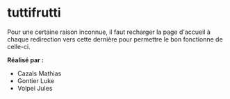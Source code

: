 ﻿# tuttifrutti

Pour une certaine raison inconnue, il faut recharger la page d'accueil à chaque redirection vers cette dernière pour permettre le bon fonctionne de celle-ci.

__Réalisé par :__

- Cazals Mathias
- Gontier Luke
- Volpei Jules
